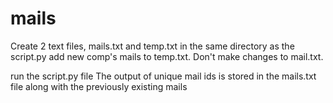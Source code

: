 # mails

Create 2 text files, mails.txt and temp.txt in the same directory as the script.py
add new comp's mails to temp.txt.
Don't make changes to mail.txt.

run the script.py file 
The output of unique mail ids is stored in the mails.txt file along with the previously existing mails
